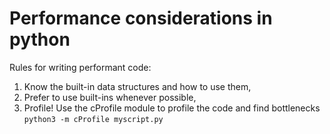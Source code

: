 # Performance considerations in python


Rules for writing performant code:

1. Know the built-in data structures and how to use them,
2. Prefer to use built-ins whenever possible,
3. Profile! Use the cProfile module to profile the code and find bottlenecks
`python3 -m cProfile myscript.py`

